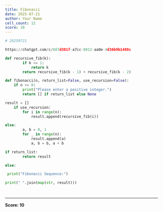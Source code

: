 ```yaml
---
title: Fibonacci
date: 2025-07-21
author: Your Name
cell_count: 12
score: 10
---
```


```python
# 20250721
```


```python
https://chatgpt.com/c/687d381f-a7cc-8012-aa0e-4d36b9b1488c
```


```python
def recursive_fib(k):
        if k <= 1:
            return k
        return recursive_fib(k - 1) + recursive_fib(k - 2)
```


```python
def fibonacci(n, return_list=False, use_recursion=False):
    if n <= 0:
        print("Please enter a positive integer.")
        return [] if return_list else None
```


```python
result = []
    if use_recursion:
        for i in range(n):
            result.append(recursive_fib(i))
```


```python
else:
        a, b = 0, 1
        for _ in range(n):
            result.append(a)
            a, b = b, a + b
```


```python
if return_list:
        return result
```


```python
else:
```


```python
 print("Fibonacci Sequence:")
```


```python
print(" ".join(map(str, result)))
```


```python

```


```python

```


---
**Score: 10**